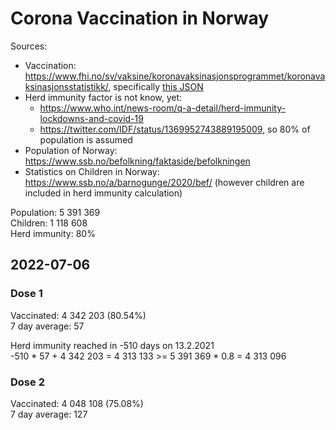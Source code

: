 # Corona Vaccination in Norway

Sources:

- Vaccination: <https://www.fhi.no/sv/vaksine/koronavaksinasjonsprogrammet/koronavaksinasjonsstatistikk/>, specifically [this JSON](https://www.fhi.no/api/chartdata/api/99119)
- Herd immunity factor is not know, yet:
  - <https://www.who.int/news-room/q-a-detail/herd-immunity-lockdowns-and-covid-19>
  - <https://twitter.com/IDF/status/1369952743889195009>, so 80% of population is assumed
- Population of Norway: <https://www.ssb.no/befolkning/faktaside/befolkningen>
- Statistics on Children in Norway: https://www.ssb.no/a/barnogunge/2020/bef/ (however children are included in herd immunity calculation)

Population: 5 391 369  
Children: 1 118 608  
Herd immunity: 80%  

## 2022-07-06

### Dose 1

Vaccinated: 4 342 203 (80.54%)  
7 day average: 57

Herd immunity reached in -510 days on 13.2.2021  
-510 * 57 + 4 342 203 = 4 313 133 >= 5 391 369 * 0.8 = 4 313 096

### Dose 2

Vaccinated: 4 048 108 (75.08%)  
7 day average: 127

